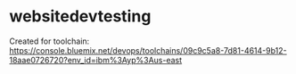 # websitedevtesting
Created for toolchain: https://console.bluemix.net/devops/toolchains/09c9c5a8-7d81-4614-9b12-18aae0726720?env_id=ibm%3Ayp%3Aus-east
